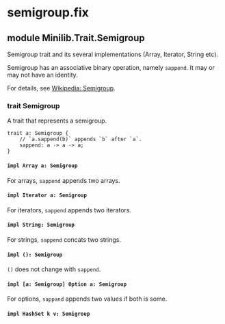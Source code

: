 # semigroup.fix

## module Minilib.Trait.Semigroup

Semigroup trait and its several implementations (Array, Iterator, String etc).

Semigroup has an associative binary operation, namely `sappend`.
It may or may not have an identity.

For details, see [Wikipedia: Semigroup](https://en.wikipedia.org/wiki/Semigroup).

### trait Semigroup

A trait that represents a semigroup.

```
trait a: Semigroup {
    // `a.sappend(b)` appends `b` after `a`.
    sappend: a -> a -> a;
}
```
#### `impl Array a: Semigroup`

For arrays, `sappend` appends two arrays.

#### `impl Iterator a: Semigroup`

For iterators, `sappend` appends two iterators.

#### `impl String: Semigroup`

For strings, `sappend` concats two strings.

#### `impl (): Semigroup`

`()` does not change with `sappend`.

#### `impl [a: Semigroup] Option a: Semigroup`

For options, `sappand` appends two values if both is some.

#### `impl HashSet k v: Semigroup`

